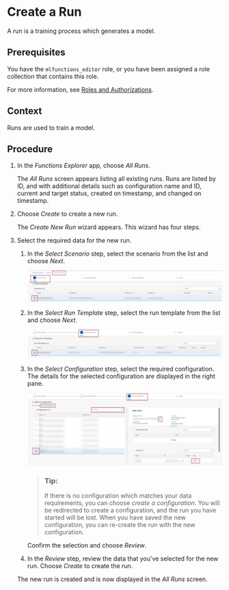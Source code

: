 <!-- loioebc7a629b2c24745969fefd840ecece9 -->

# Create a Run

A run is a training process which generates a model.



<a name="loioebc7a629b2c24745969fefd840ecece9__prereq_b54_nld_jib"/>

## Prerequisites

You have the `mlfunctions_editor` role, or you have been assigned a role collection that contains this role.

For more information, see [Roles and Authorizations](roles-and-authorizations-4ef8499.md).



## Context

Runs are used to train a model.



## Procedure

1.  In the *Functions Explorer* app, choose *All Runs*.

    The *All Runs* screen appears listing all existing runs. Runs are listed by ID, and with additional details such as configuration name and ID, current and target status, created on timestamp, and changed on timestamp.

2.  Choose *Create* to create a new run.

    The *Create New Run* wizard appears. This wizard has four steps.

3.  Select the required data for the new run.

    1.  In the *Select Scenario* step, select the scenario from the list and choose *Next*.

        ![Create Run Wizard, step 1.](images/Image_AIL_FE_AlL_Run_Wiz_1_a2e8c2c.png)

    2.  In the *Select Run Template* step, select the run template from the list and choose *Next*.

        ![Create Run Wizard, step 2.](images/Image_AIL_FE_AlL_Run_Wiz_2_7cea698.png)

    3.  In the *Select Configuration* step, select the required configuration. The details for the selected configuration are displayed in the right pane.

        ![Create Run Wizard, step 3.](images/Image_AIL_FE_AlL_Run_Wiz_3_revised_060bdcc.png)

        > ### Tip:  
        > If there is no configuration which matches your data requirements, you can choose *create a configuration*. You will be redirected to create a configuration, and the run you have started will be lost. When you have saved the new configuration, you can re-create the run with the new configuration.

        Confirm the selection and choose *Review*.

    4.  In the *Review* step, review the data that you've selected for the new run. Choose *Create* to create the run.


    The new run is created and is now displayed in the *All Runs* screen.


